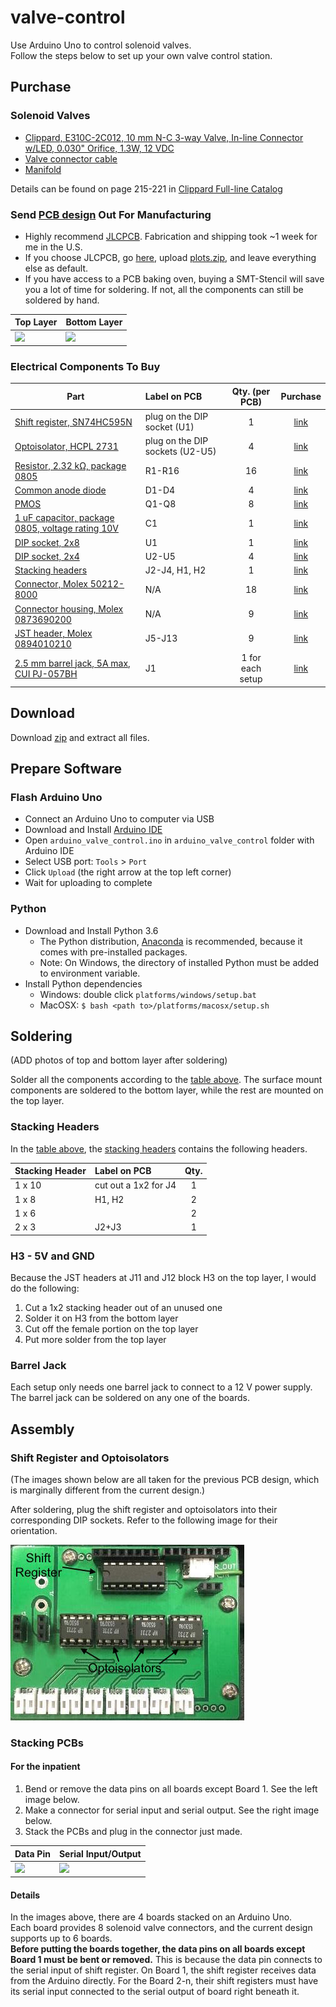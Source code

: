 # valve-control

Use Arduino Uno to control solenoid valves.  
Follow the steps below to set up your own valve control station.

## Purchase

### Solenoid Valves

* [Clippard, E310C-2C012, 10 mm N-C 3-way Valve, In-line Connector w/LED, 0.030" Orifice, 1.3W, 12 VDC](http://www.clippard.com/part/E310C-2C012)
* [Valve connector cable](http://www.clippard.com/products/electronic-valve-10mm-connector)
* [Manifold](http://www.clippard.com/products/electronic-valve-10mm-manifolds)

Details can be found on page 215-221 in [Clippard Full-line Catalog](http://www.clippard.com/downloads/PDF_Documents/Clippard%20Full%20Line%20Catalog/Clippard%20Full-Line%20Catalog.pdf)

### Send [PCB design](pcb_layout/plots.zip) Out For Manufacturing

* Highly recommend [JLCPCB](https://jlcpcb.com/). Fabrication and shipping took ~1 week for me in the U.S.
* If you choose JLCPCB, go [here](https://jlcpcb.com/quote), upload [plots.zip](pcb_layout/plots.zip), and leave everything else as default.
* If you have access to a PCB baking oven, buying a SMT-Stencil will save you a lot of time for soldering. If not, all the components can still be soldered by hand.

| Top Layer | Bottom Layer |
| --------- | ------------ |
| <img src="https://github.com/GNHua/valve-control/raw/master/pcb_layout/top.png" width="400"> | <img src="https://github.com/GNHua/valve-control/raw/master/pcb_layout/bottom.png" width="400"> |

### Electrical Components To Buy

| Part | Label on PCB | Qty. (per PCB) | Purchase |
| ---- | :----------- | :------------: | :------: |
| [Shift register, SN74HC595N](https://www.digikey.com/product-detail/en/texas-instruments/SN74HC595N/296-1600-5-ND/277246?utm_adgroup=Integrated%20Circuits&slid=&gclid=Cj0KCQjwzK_bBRDDARIsAFQF7zN5-LHxIfRLcNVY-gf6gJ_lS_RSs-WGzMVOjYGovQlShfyqFOsZDr0aAqcmEALw_wcB) | plug on the DIP socket (U1) | 1 | [link](https://www.digikey.com/product-detail/en/texas-instruments/SN74HC595N/296-1600-5-ND/277246?utm_adgroup=Integrated%20Circuits&slid=&gclid=Cj0KCQjwzK_bBRDDARIsAFQF7zN5-LHxIfRLcNVY-gf6gJ_lS_RSs-WGzMVOjYGovQlShfyqFOsZDr0aAqcmEALw_wcB)
| [Optoisolator, HCPL 2731](https://www.digikey.com/product-detail/en/on-semiconductor/HCPL2731/HCPL2731QT-ND/31642) | plug on the DIP sockets (U2-U5) | 4 | [link](https://www.digikey.com/product-detail/en/on-semiconductor/HCPL2731/HCPL2731QT-ND/31642) |
| [Resistor, 2.32 k&Omega;, package 0805](https://www.digikey.com/product-detail/en/stackpole-electronics-inc/RMCF0805FT2K32/RMCF0805FT2K32DKR-ND/1943295) | R1-R16 | 16 | [link](https://www.digikey.com/product-detail/en/stackpole-electronics-inc/RMCF0805FT2K32/RMCF0805FT2K32DKR-ND/1943295) |
| [Common anode diode](https://www.digikey.com/product-detail/en/diodes-incorporated/BAT54AT-7-F/BAT54AT-FDICT-ND/821941) | D1-D4 | 4 | [link](https://www.digikey.com/product-detail/en/diodes-incorporated/BAT54AT-7-F/BAT54AT-FDICT-ND/821941) |
| [PMOS](https://www.digikey.com/product-detail/en/toshiba-semiconductor-and-storage/SSM3J338RLF/SSM3J338RLFCT-ND/5810258) | Q1-Q8 | 8 | [link](https://www.digikey.com/product-detail/en/toshiba-semiconductor-and-storage/SSM3J338RLF/SSM3J338RLFCT-ND/5810258) |
| [1 uF capacitor, package 0805, voltage rating 10V](https://www.digikey.com/product-detail/en/yageo/CC0805KKX7R6BB105/311-1458-1-ND/2833764) | C1 | 1 | [link](https://www.digikey.com/product-detail/en/yageo/CC0805KKX7R6BB105/311-1458-1-ND/2833764) |
| [DIP socket, 2x8](https://www.digikey.com/product-detail/en/assmann-wsw-components/A-16-LC-TT/AE9992-ND/821746) | U1 | 1 | [link](https://www.digikey.com/product-detail/en/assmann-wsw-components/A-16-LC-TT/AE9992-ND/821746) |
| [DIP socket, 2x4](https://www.digikey.com/product-detail/en/assmann-wsw-components/A-08-LC-TT/AE9986-ND/821740) | U2-U5 | 4 | [link](https://www.digikey.com/product-detail/en/assmann-wsw-components/A-08-LC-TT/AE9986-ND/821740) |
| [Stacking headers](https://www.digikey.com/products/en?mpart=85&v=1528) | J2-J4, H1, H2 | 1 | [link](https://www.digikey.com/products/en?mpart=85&v=1528) |
| [Connector, Molex 50212-8000](https://www.digikey.com/product-detail/en/molex-llc/50212-8000/WM4561CT-ND/2524899) | N/A | 18 | [link](https://www.digikey.com/product-detail/en/molex-llc/50212-8000/WM4561CT-ND/2524899) |
| [Connector housing, Molex 0873690200](https://www.digikey.com/product-detail/en/molex-llc/0873690200/WM10118-ND/3264531) | N/A | 9 | [link](https://www.digikey.com/product-detail/en/molex-llc/0873690200/WM10118-ND/3264531) |
| [JST header, Molex 0894010210](https://www.digikey.com/products/en?keywords=0894010210) | J5-J13 | 9 | [link](https://www.digikey.com/products/en?keywords=0894010210) |
| [2.5 mm barrel jack, 5A max, CUI PJ-057BH ](https://www.digikey.com/product-detail/en/cui-inc/PJ-057BH/CP-057BH-ND/1644602?WT.srch=1&gclid=Cj0KCQjwzK_bBRDDARIsAFQF7zMAA_lLykibpOltGBij_q3GgaALm4U1mWajtnpzEGkrmGGN8nhqwBUaAmMTEALw_wcB) | J1 | 1 for each setup | [link](https://www.digikey.com/product-detail/en/cui-inc/PJ-057BH/CP-057BH-ND/1644602?WT.srch=1&gclid=Cj0KCQjwzK_bBRDDARIsAFQF7zMAA_lLykibpOltGBij_q3GgaALm4U1mWajtnpzEGkrmGGN8nhqwBUaAmMTEALw_wcB) |

## Download

Download [zip](https://github.com/GNHua/valve-control/archive/master.zip) and extract all files.

## Prepare Software

### Flash Arduino Uno

* Connect an Arduino Uno to computer via USB
* Download and Install [Arduino IDE](https://www.arduino.cc/en/Main/Software)
* Open `arduino_valve_control.ino` in `arduino_valve_control` folder with Arduino IDE
* Select USB port: `Tools` > `Port`
* Click `Upload` (the right arrow at the top left corner)
* Wait for uploading to complete

### Python

* Download and Install Python 3.6
  * The Python distribution, [Anaconda](https://www.anaconda.com/download) is recommended, because it comes with pre-installed packages. 
  * Note: On Windows, the directory of installed Python must be added to environment variable. 
* Install Python dependencies
  * Windows: double click `platforms/windows/setup.bat`
  * MacOSX: `$ bash <path to>/platforms/macosx/setup.sh`

## Soldering

(ADD photos of top and bottom layer after soldering)

Solder all the components according to the [table above](#Electrical-Components-To-Buy). The surface mount components are soldered to the bottom layer, while the rest are mounted on the top layer.

### Stacking Headers

In the [table above](#Electrical-Components-To-Buy), the [stacking headers](https://www.digikey.com/products/en?mpart=85&v=1528) contains the following headers.

| Stacking Header | Label on PCB         | Qty. |
| --------------- | :------------------- | :--: |
| 1 x 10          | cut out a 1x2 for J4 | 1    |
| 1 x  8          | H1, H2               | 2    |
| 1 x  6          |                      | 2    |
| 2 x  3          | J2+J3                | 1    |

### H3 - 5V and GND

Because the JST headers at J11 and J12 block H3 on the top layer, I would do the following:

1. Cut a 1x2 stacking header out of an unused one
2. Solder it on H3 from the bottom layer
3. Cut off the female portion on the top layer
4. Put more solder from the top layer

### Barrel Jack

Each setup only needs one barrel jack to connect to a 12 V power supply. The barrel jack can be soldered on any one of the boards.

## Assembly

### Shift Register and Optoisolators

(The images shown below are all taken for the previous PCB design, which is marginally different from the current design.)

After soldering, plug the shift register and optoisolators into their corresponding DIP sockets. Refer to the following image for their orientation.

![image](pics/assembled_top.jpg)

### Stacking PCBs

#### For the inpatient

1. Bend or remove the data pins on all boards except Board 1. See the left image below.
2. Make a connector for serial input and serial output. See the right image below.
3. Stack the PCBs and plug in the connector just made.

| Data Pin | Serial Input/Output |
| -------- | ------------------- |
| <img src="https://github.com/GNHua/valve-control/raw/master/pics/datapin.jpg" height="300"> | <img src="https://github.com/GNHua/valve-control/raw/master/pics/serial_in_serial_out_connector.jpg" height="300"> |

#### Details

In the images above, there are 4 boards stacked on an Arduino Uno.  
Each board provides 8 solenoid valve connectors, and the current design supports up to 6 boards.  
**Before putting the boards together, the data pins on all boards except Board 1 must be bent or removed.**
This is because the data pin connects to the serial input of shift register.
On Board 1, the shift register receives data from the Arduino directly.
For the Board 2-n, their shift registers must have its serial input connected to the serial output of board right beneath it.
